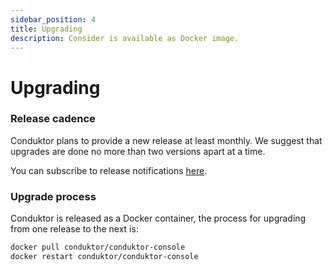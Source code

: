 ```yaml
---
sidebar_position: 4
title: Upgrading
description: Consider is available as Docker image.
---
```


# Upgrading

### Release cadence

Conduktor plans to provide a new release at least monthly. We suggest that upgrades are done no more than two versions apart at a time.

You can subscribe to release notifications [here](https://support.conduktor.io/hc/en-gb/sections/16400521075217-Releases).

### Upgrade process

Conduktor is released as a Docker container, the process for upgrading from one release to the next is:

```sh
docker pull conduktor/conduktor-console
docker restart conduktor/conduktor-console
```
